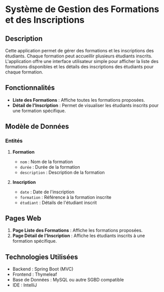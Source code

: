 
# Système de Gestion des Formations et des Inscriptions

## Description
Cette application permet de gérer des formations et les inscriptions des étudiants. Chaque formation peut accueillir plusieurs étudiants inscrits. L'application offre une interface utilisateur simple pour afficher la liste des formations disponibles et les détails des inscriptions des étudiants pour chaque formation.

## Fonctionnalités
- **Liste des Formations** : Affiche toutes les formations proposées.
- **Détail de l'Inscription** : Permet de visualiser les étudiants inscrits pour une formation spécifique.

## Modèle de Données
### Entités
1. **Formation**
   - `nom` : Nom de la formation
   - `durée` : Durée de la formation
   - `description` : Description de la formation

2. **Inscription**
   - `date` : Date de l'inscription
   - `formation` : Référence à la formation inscrite
   - `étudiant` : Détails de l'étudiant inscrit

## Pages Web
1. **Page Liste des Formations** : Affiche les formations proposées.
2. **Page Détail de l'Inscription** : Affiche les étudiants inscrits à une formation spécifique.

## Technologies Utilisées
- Backend : Spring Boot (MVC)
- Frontend : Thymeleaf
- Base de Données : MySQL ou autre SGBD compatible
- IDE : IntelliJ

